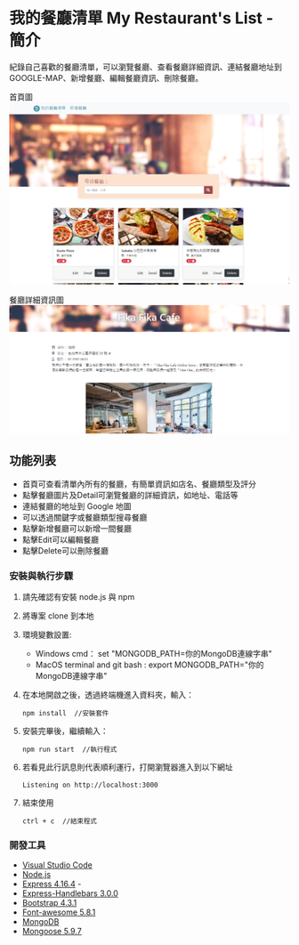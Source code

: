 # 我的餐廳清單 My Restaurant's List - 簡介

紀錄自己喜歡的餐廳清單，可以瀏覽餐廳、查看餐廳詳細資訊、連結餐廳地址到GOOGLE-MAP、新增餐廳、編輯餐廳資訊、刪除餐廳。

首頁圖
![Index page about Restaurant List](./public/image/restaurant_list_v2.png)

餐廳詳細資訊圖
![Index page about Restaurant List](./public/image/restaurant_info.png)

## 功能列表

- 首頁可查看清單內所有的餐廳，有簡單資訊如店名、餐廳類型及評分
- 點擊餐廳圖片及Detail可瀏覽餐廳的詳細資訊，如地址、電話等
- 連結餐廳的地址到 Google 地圖
- 可以透過關鍵字或餐廳類型搜尋餐廳
- 點擊新增餐廳可以新增一間餐廳
- 點擊Edit可以編輯餐廳
- 點擊Delete可以刪除餐廳

### 安裝與執行步驟

1. 請先確認有安裝 node.js 與 npm
2. 將專案 clone 到本地
3. 環境變數設置: 
   * Windows cmd： set "MONGODB_PATH=你的MongoDB連線字串"
   * MacOS terminal and git bash :  export MONGODB_PATH="你的MongoDB連線字串"
4. 在本地開啟之後，透過終端機進入資料夾，輸入：

   ```
   npm install  //安裝套件
   ```

5. 安裝完畢後，繼續輸入：

   ```
   npm run start  //執行程式
   ```

6. 若看見此行訊息則代表順利運行，打開瀏覽器進入到以下網址

   ```
   Listening on http://localhost:3000
   ```

7. 結束使用

   ```
   ctrl + c  //結束程式
   ```

### 開發工具

- [Visual Studio Code](https://visualstudio.microsoft.com/zh-hant/) 
- [Node.js](https://nodejs.org/en/)
- [Express 4.16.4](https://www.npmjs.com/package/express) -
- [Express-Handlebars 3.0.0](https://www.npmjs.com/package/express-handlebars)
- [Bootstrap 4.3.1](https://getbootstrap.com/docs/4.3/getting-started/download/)
- [Font-awesome 5.8.1](https://fontawesome.com/)
- [MongoDB](https://www.mongodb.com/try/download/community2)
- [Mongoose 5.9.7](https://www.npmjs.com/package/mongoose)